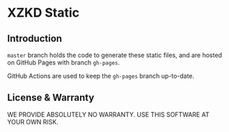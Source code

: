 # XZKD Static

## Introduction

`master` branch holds the code to generate these static files, and are hosted on GitHub Pages with branch `gh-pages`.

GitHub Actions are used to keep the `gh-pages` branch up-to-date.

## License & Warranty

WE PROVIDE ABSOLUTELY NO WARRANTY. USE THIS SOFTWARE AT YOUR OWN RISK.
